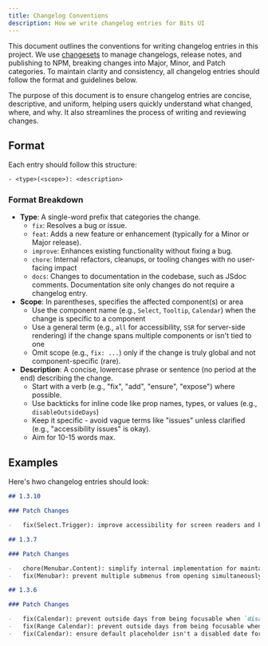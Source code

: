```yaml
---
title: Changelog Conventions
description: How we write changelog entries for Bits UI
---
```


This document outlines the conventions for writing changelog entries in this project. We use [changesets](https://github.com/changesets/changesets) to manage changelogs, release notes, and publishing to NPM, breaking changes into Major, Minor, and Patch categories. To maintain clarity and consistency, all changelog entries should follow the format and guidelines below.

The purpose of this document is to ensure changelog entries are concise, descriptive, and uniform, helping users quickly understand what changed, where, and why. It also streamlines the process of writing and reviewing changes.

## Format

Each entry should follow this structure:

```txt
- <type>(<scope>): <description>
```

### Format Breakdown

-   **Type**: A single-word prefix that categories the change.
    -   `fix`: Resolves a bug or issue.
    -   `feat`: Adds a new feature or enhancement (typically for a Minor or Major release).
    -   `improve`: Enhances existing functionality without fixing a bug.
    -   `chore`: Internal refactors, cleanups, or tooling changes with no user-facing impact
    -   `docs`: Changes to documentation in the codebase, such as JSdoc comments. Documentation site only changes do not require a changelog entry.
-   **Scope**: In parentheses, specifies the affected component(s) or area
    -   Use the component name (e.g., `Select`, `Tooltip`, `Calendar`) when the change is specific to a component
    -   Use a general term (e.g., `all` for accessibility, `SSR` for server-side rendering) if the change spans multiple components or isn't tied to one
    -   Omit scope (e.g., `fix: ...`) only if the change is truly global and not component-specific (rare).
-   **Description**: A concise, lowercase phrase or sentence (no period at the end) describing the change.
    -   Start with a verb (e.g., "fix", "add", "ensure", "expose") where possible.
    -   Use backticks for inline code like prop names, types, or values (e.g., `disableOutsideDays`)
    -   Keep it specific - avoid vague terms like "issues" unless clarified (e.g., "accessibility issues" is okay).
    -   Aim for 10-15 words max.

## Examples

Here's hwo changelog entries should look:

```md
## 1.3.10

### Patch Changes

-   fix(Select.Trigger): improve accessibility for screen readers and keyboard navigation
```

```md
## 1.3.7

### Patch Changes

-   chore(Menubar.Content): simplify internal implementation for maintainability
-   fix(Menubar): prevent multiple submenus from opening simultaneously when too close
```

```md
## 1.3.6

### Patch Changes

-   fix(Calendar): prevent outside days from being focusable when `disableOutsideDays` is `true`
-   fix(Range Calendar): prevent outside days from being focusable when `disableOutsideDays` is `true`
-   fix(Calendar): ensure default placeholder isn't a disabled date for keyboard navigation
```
